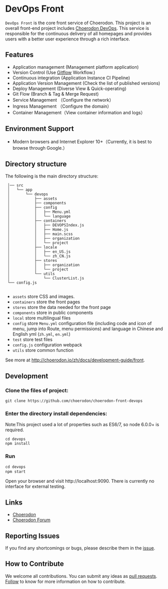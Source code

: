 # DevOps Front

`DevOps Front` is the core front service of Choerodon. This project is an overall front-end project includes [Choerodon DevOps](https://github.com/choerodon/choerodon-front-devops). This service is responsible for the continuous delivery of all homepages and provides users with a better user experience through a rich interface.

## Features
- Application management (Management platform application)
- Version Control (Use [Gitflow](https://www.atlassian.com/git/tutorials/comparing-workflows/gitflow-workflow) Workflow.)
- Continuous integration (Application Instance CI Pipeline)
- Application Version Management (Check the list of published versions)
- Deploy Management (Diverse View & Quick-operating)
- Git Flow (Branch & Tag & Merge Request)
- Service Management （Configure the network）
- Ingress Management （Configure the domain）
- Container Management（View container information and logs）

## Environment Support

* Modern browsers and Internet Explorer 10+（Currently, it is best to browse through Google.）

## Directory structure

The following is the main directory structure:

```
 │── src
 │   └── app
 │       └── devops
 │           ├── assets
 │           ├── components
 │           ├── config
 │           │   ├── Menu.yml
 │           │   └── language
 │           ├── containers
 │           │   ├── DEVOPSIndex.js
 │           │   ├── Home.js
 │           │   ├── main.scss
 │           │   ├── organization
 │           │   └── project
 │           ├── locale
 │           │   ├── en_US.js
 │           │   └── zh_CN.js
 │           ├── stores
 │           │   ├── organization
 │           │   └── project
 │           └── utils
 │               └── ClusterList.js
 └── config.js
 
```

* `assets` store CSS and images.
* `containers` store the front pages
* `stores` store the data needed for the front page
* `components` store in public components
* `local` store multilingual files
* `config` store `Menu.yml` configuration file (including code and icon of  menu, jump into Route, menu permissions) and language in Chinese and English yml (`zh.yml`, `en.yml`)
* `test` store test files
* `config.js` configuration webpack
* `utils` store common function

See more at http://choerodon.io/zh/docs/development-guide/front.

## Development

### Clone the files of project:
```
git clone https://github.com/choerodon/choerodon-front-devops
```

### Enter the directory install dependencies:
Note:This project used a lot of properties such as ES6/7, so node 6.0.0+ is required.

```
cd devops
npm install
```
### Run

``` js
cd devops
npm start
```
Open your browser and visit http://localhost:9090. There is currently no interface for external testing.

## Links

- [Choerodon](http://choerodon.io)
- [Choerodon Forum](http://forum.choerodon.io/)

## Reporting Issues
If you find any shortcomings or bugs, please describe them in the [issue](https://github.com/choerodon/choerodon/issues/new?template=issue_template.md).

## How to Contribute
We welcome all contributions. You can submit any ideas as [pull requests](https://github.com/choerodon/choerodon/pulls). [Follow](https://github.com/choerodon/choerodon/blob/master/CONTRIBUTING.md) to know for more information on how to contribute.
